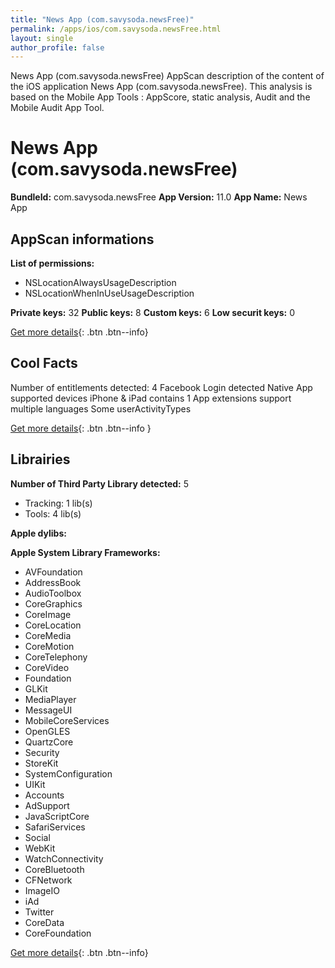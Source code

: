 ```yaml
---
title: "News App (com.savysoda.newsFree)"
permalink: /apps/ios/com.savysoda.newsFree.html
layout: single
author_profile: false
---
```

News App (com.savysoda.newsFree) AppScan description of the content of the iOS application News App (com.savysoda.newsFree). This analysis is based on the Mobile App Tools : AppScore, static analysis, Audit and the Mobile Audit App Tool.

# News App (com.savysoda.newsFree)

**BundleId:** com.savysoda.newsFree
**App Version:** 11.0
**App Name:** News App


## AppScan informations 

**List of permissions:** 
- NSLocationAlwaysUsageDescription
- NSLocationWhenInUseUsageDescription
  
  
**Private keys:** 32
**Public keys:** 8
**Custom keys:** 6
**Low securit keys:** 0
  
[Get more details](/pricing.html){: .btn .btn--info}

## Cool Facts

Number of entitlements detected: 4
Facebook Login detected
Native App
supported devices iPhone & iPad
contains 1 App extensions
support multiple languages
Some userActivityTypes
  
[Get more details](/pricing.html){: .btn .btn--info }

## Librairies 
**Number of Third Party Library detected:** 5
- Tracking: 1 lib(s)
- Tools: 4 lib(s)


**Apple dylibs:**


**Apple System Library Frameworks:**
- AVFoundation
- AddressBook
- AudioToolbox
- CoreGraphics
- CoreImage
- CoreLocation
- CoreMedia
- CoreMotion
- CoreTelephony
- CoreVideo
- Foundation
- GLKit
- MediaPlayer
- MessageUI
- MobileCoreServices
- OpenGLES
- QuartzCore
- Security
- StoreKit
- SystemConfiguration
- UIKit
- Accounts
- AdSupport
- JavaScriptCore
- SafariServices
- Social
- WebKit
- WatchConnectivity
- CoreBluetooth
- CFNetwork
- ImageIO
- iAd
- Twitter
- CoreData
- CoreFoundation


  
[Get more details](/pricing.html){: .btn .btn--info}

